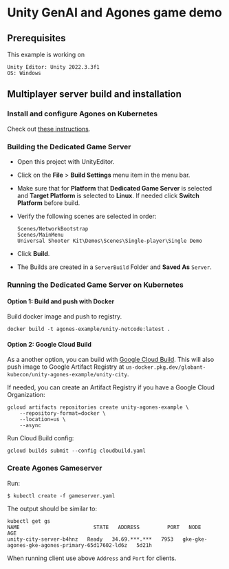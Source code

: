 # Unity GenAI and Agones game demo

## Prerequisites
This example is working on

```
Unity Editor: Unity 2022.3.3f1
OS: Windows
```

## Multiplayer server build and installation
### Install and configure Agones on Kubernetes
Check out [these instructions](https://agones.dev/site/docs/installation/).

### Building the Dedicated Game Server
* Open this project with UnityEditor.
* Click on the **File** > **Build Settings** menu item in the menu bar.
* Make sure that for **Platform** that **Dedicated Game Server** is selected and **Target Platform** is selected to **Linux**. If needed click **Switch Platform** before build.
* Verify the following scenes are selected in order:

  ```
  Scenes/NetworkBootstrap
  Scenes/MainMenu
  Universal Shooter Kit\Demos\Scenes\Single-player\Single Demo
  ```

* Click **Build**.
* The Builds are created in a `ServerBuild` Folder and **Saved As** `Server`.

### Running the Dedicated Game Server on Kubernetes

#### Option 1: Build and push with Docker

Build docker image and push to registry.

```
docker build -t agones-example/unity-netcode:latest .
```

#### Option 2: Google Cloud Build

As a another option, you can build with [Google Cloud Build](https://cloud.google.com/build/docs/build-config-file-schema). This will also push image to Google Artifact Registry at `us-docker.pkg.dev/globant-kubecon/unity-agones-example/unity-city`.

If needed, you can create an Artifact Registry if you have a Google Cloud Organization:

```
gcloud artifacts repositories create unity-agones-example \
    --repository-format=docker \
    --location=us \
    --async
```

Run Cloud Build config:

```
gcloud builds submit --config cloudbuild.yaml
```

### Create Agones Gameserver
Run:

```
$ kubectl create -f gameserver.yaml
```

The output should be similar to:

```
kubectl get gs
NAME                        STATE   ADDRESS         PORT   NODE                                              AGE
unity-city-server-b4hnz   Ready   34.69.***.***   7953   gke-gke-agones-gke-agones-primary-65d17602-ld6z   5d21h
```

When running client use above `Address` and `Port` for clients.
